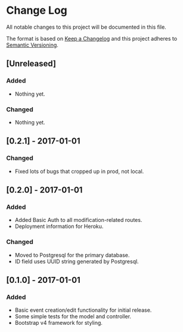 # Change Log
All notable changes to this project will be documented in this file.

The format is based on [Keep a Changelog](http://keepachangelog.com/) 
and this project adheres to [Semantic Versioning](http://semver.org/).

## [Unreleased]
### Added
- Nothing yet.

### Changed
- Nothing yet.

## [0.2.1] - 2017-01-01
### Changed
- Fixed lots of bugs that cropped up in prod, not local.

## [0.2.0] - 2017-01-01
### Added
- Added Basic Auth to all modification-related routes.
- Deployment information for Heroku.

### Changed
- Moved to Postgresql for the primary database.
- ID field uses UUID string generated by Postgresql.

## [0.1.0] - 2017-01-01
### Added
- Basic event creation/edit functionality for initial release.
- Some simple tests for the model and controller.
- Bootstrap v4 framework for styling.